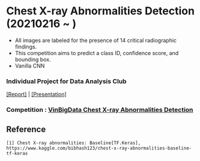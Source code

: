 # Chest X-ray Abnormalities Detection (20210216 ~ )
- All images are labeled for the presence of 14 critical radiographic findings. 
- This competition aims to predict a class ID, confidence score, and bounding box.
- Vanilla CNN

### Individual Project for Data Analysis Club
[[Report]](https://github.com/OH-Seoyoung/Chest_X-ray_Abnormalities_Detection/blob/master/Mid_report.pdf) | [[Presentation]]()

### Competition : [VinBigData Chest X-ray Abnormalities Detection](https://www.kaggle.com/bibhash123/chest-x-ray-abnormalities-baseline-tf-keras)

## Reference
```
[1] Chest X-ray abnormalities: Baseline[TF.Keras], https://www.kaggle.com/bibhash123/chest-x-ray-abnormalities-baseline-tf-keras
```
